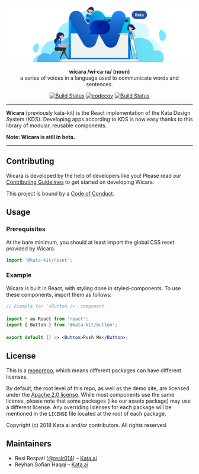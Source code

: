 <p align="center">
  <img alt="Wicara" src="assets/wicara-banner.png" />
</p>

<p align="center">
  <strong>wicara /wi·ca·ra/ (noun)</strong><br>
  a series of voices in a language used to communicate words and sentences.
</p>

<p align="center">
  <a href="https://travis-ci.org/kata-ai/wicara"><img alt="Build Status" src="https://img.shields.io/travis/kata-ai/wicara.svg" /></a>
  <a href="https://codecov.io/gh/kata-ai/wicara"><img alt="codecov" src="https://codecov.io/gh/kata-ai/wicara/branch/master/graph/badge.svg" /></a>
  <a href="https://lernajs.io/"><img alt="Build Status" src="https://img.shields.io/badge/maintained%20with-lerna-cc00ff.svg" /></a>
</p>

---

**Wicara** (previously kata-kit) is the React implementation of the Kata Design System (KDS). Developing apps according to KDS is now easy thanks to this library of modular, reusable components.

**Note: Wicara is still in beta.**

---

## Contributing

Wicara is developed by the help of developers like you! Please read our [Contributing Guidelines](CONTRIBUTING.md) to get started on developing Wicara.

This project is bound by a [Code of Conduct](CODE_OF_CONDUCT.md).

## Usage

### Prerequisites

At the bare minimum, you should at least import the global CSS reset provided by Wicara.

```js
import '@kata-kit/reset';
```

### Example

Wicara is built in React, with styling done in styled-components. To use these components, import them as follows:

```jsx
// Example for `<Button />` component.

import * as React from 'react';
import { Button } from '@kata-kit/button';

export default () => <Button>Push Me</Button>;
```

## License

This is a [monorepo](https://github.com/babel/babel/blob/master/doc/design/monorepo.md), which means different packages can have different licenses.

By default, the root level of this repo, as well as the demo site, are licensed under the [Apache 2.0 license](LICENSE). While most components use the same license, please note that some packages (like our assets package) may use a different license. Any overriding licenses for each package will be mentioned in the `LICENSE` file located at the root of each package.

Copyright (c) 2018 Kata.ai and/or contributors. All rights reserved.

## Maintainers

- Resi Respati ([@resir014](https://twitter.com/resir014)) – [Kata.ai](https://kata.ai)
- Reyhan Sofian Haqqi – [Kata.ai](https://kata.ai)
